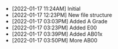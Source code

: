   *  [2022-01-17 11:24AM] Initial
  *  [2022-01-17 12:23PM] New file structure
  *  [2022-01-17 03:03PM] Added A Grade
  *  [2022-01-17 03:23PM] Added E00
  *  [2022-01-17 03:39PM] Added AB01x
  *  [2022-01-17 03:50PM] More AB00
